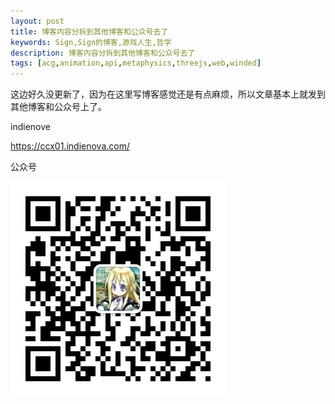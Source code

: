 ```yaml
---
layout: post
title: 博客内容分拆到其他博客和公众号去了
keywords: Sign,Sign的博客,游戏人生,哲学
description: 博客内容分拆到其他博客和公众号去了
tags: [acg,animation,api,metaphysics,threejs,web,winded]
---
```

这边好久没更新了，因为在这里写博客感觉还是有点麻烦，所以文章基本上就发到其他博客和公众号上了。

indienove

<a href="https://ccx01.indienova.com/">https://ccx01.indienova.com/</a>


公众号

<img src="/img/2016-4-30-flow/qr.jpg" alt="平行宇宙">